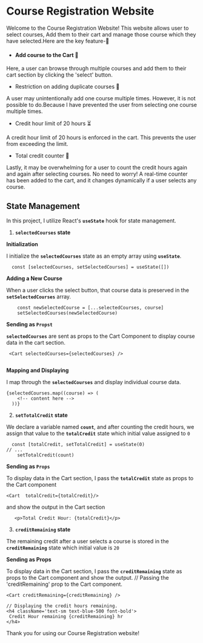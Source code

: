 # Course Registration Website

Welcome to the Course Registration Website! This website allows user to select courses, Add them to their cart and manage those course which they have selected.Here are the key feature-🚀


* #### Add course to the Cart 🛒

Here, a user can browse through multiple courses and add them to their cart section by clicking the 'select' button.

* Restriction on adding duplicate courses 🚫

A user may unintentionally add one course multiple times. However, it is not possible to do.Because I have prevented the user from selecting one course multiple times.

* Credit hour limit of 20 hours ⏳

A credit hour limit of 20 hours is enforced in the cart. This prevents the user from exceeding the limit.

* Total credit counter 🔢

Lastly, it may be overwhelming for a user to count the credit hours again and again after selecting courses. No need to worry! A real-time counter has been added to the cart, and it changes dynamically if a user selects any course.








## State Management

In this project, I utilize React's **`useState`** hook for state management.

1. **`selectedCourses` state**

**Initialization**

I initialize the **`selectedCourses`** state as an empty array using **`useState`**.

```
  const [selectedCourses, setSelectedCourses] = useState([])
```

**Adding a New Course**

When a user clicks the select button, that course data is preserved in the **`setSelectedCourses`** array.

```
    const newSelectedCourse = [...selectedCourses, course]
    setSelectedCourses(newSelectedCourse)
```

**Sending as `Propst`**

**`selectedCourses`** are sent as props to the Cart Component to display course data in the cart section.
```
 <Cart selectedCourses={selectedCourses} />
      
```

**Mapping and Displaying**

I map through the **`selectedCourses`** and display individual course data.
```
{selectedCourses.map((course) => (
    <!-- content here -->
  ))}
```
2. **`setTotalCredit` state**

We declare a variable named **`count`**, and after counting the credit hours, we assign that value to the **`totalCredit`** state which initial value assigned to `0`
```
  const [totalCredit, setTotalCredit] = useState(0)
// ... 
    setTotalCredit(count)
```

**Sending as `Props`**

To display data in the Cart section, I pass the **`totalCredit`** state as props to the Cart component
```
<Cart  totalCredit={totalCredit}/>
```
 and show the output in the Cart section 
 ```
    <p>Total Credit Hour: {totalCredit}</p>
 ```

3. **`creditRemaining` state**

The remaining credit after a user selects a course is stored in the **`creditRemaining`** state which initial value is `20`

**Sending as Props**

To display data in the Cart section, I pass the **`creditRemaining`** state as props to the Cart component and show the output.
 // Passing the 'creditRemaining' prop to the Cart component.
 ```
<Cart creditRemaining={creditRemaining} />

// Displaying the credit hours remaining.
<h4 className='text-sm text-blue-500 font-bold'>
  Credit Hour remaining {creditRemaining} hr
</h4>
```

  
      


Thank you for using our Course Registration website!
